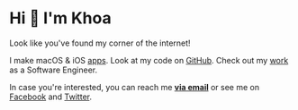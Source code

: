 # Hi 👋 I'm Khoa

Look like you've found my corner of the internet!

I make macOS & iOS [apps](/apps.md). Look at my code on [GitHub]. Check out my [work](work.md) as a Software Engineer.

In case you're interested, you can reach me **[via email](mailto:hi@khoale.space)** or see me on [Facebook] and [Twitter].

[GitHub]: https://github.com/ldakhoa
[Twitter]: https://twitter.com/ldakhoa
[Facebook]: https://fb.me/1dakhoa

